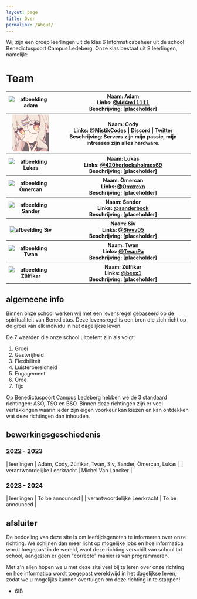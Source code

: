 ```yaml
---
layout: page
title: Over
permalink: /About/
---
```


Wij zijn een groep leerlingen uit de klas 6 Informaticabeheer uit de school Benedictuspoort Campus Ledeberg. Onze klas bestaat uit 8 leerlingen, namelijk: 
# Team
<table>
<tr>
    <th>
        <img src="https://icones.pro/wp-content/uploads/2021/06/icone-d-image-rouge.png" alt="afbeelding adam" width="100" height="100">
    </th>
    <th>
        Naam: Adam<br>
        Links: <a href="https://github.com/4d4m11111">@4d4m11111</a><br>
        Beschrijving: [placeholder]
    </th>
</tr>

<tr>
    <th>
        <img src="/assets/cody.png" alt="afbeelding Cody" width="100" height="100">
    </th>
    <th>
        Naam: Cody<br>
        Links: <a href="https://github.com/MistikCodes">@MistikCodes</a> | 
        <a href="https://discord.gg/HVu7Wf5gCR">Discord</a> | <a href="https://twitter.com/EmperionVR">Twitter</a><br>
        Beschrijving: Servers zijn mijn passie, mijn intresses zijn alles hardware. 
    </th>
</tr> 

<tr>
    <th>
        <img src="https://icones.pro/wp-content/uploads/2021/06/icone-d-image-rouge.png" alt="afbeelding Lukas" width="100" height="100">
    </th>
    <th>
        Naam: Lukas<br>
        Links: <a href="https://github.com/420herlocksholmes69">@420herlocksholmes69</a><br>
        Beschrijving: [placeholder]
    </th>
</tr>

<tr>
    <th>
        <img src="https://icones.pro/wp-content/uploads/2021/06/icone-d-image-rouge.png" alt="afbeelding Ömercan" width="100" height="100">
    </th>
    <th>
        Naam: Ömercan<br>
        Links: <a href="https://github.com/Omxrcxn">@Omxrcxn</a><br>
        Beschrijving: [placeholder]
    </th>
</tr>

<tr>
    <th>
        <img src="https://icones.pro/wp-content/uploads/2021/06/icone-d-image-rouge.png" alt="afbeelding Sander" width="100" height="100">
    </th>
    <th>
        Naam: Sander<br>
        Links: <a href="https://github.com/sanderbock">@sanderbock</a><br>
        Beschrijving: [placeholder]
    </th>
</tr>

<tr>
    <th>
        <img src="https://icones.pro/wp-content/uploads/2021/06/icone-d-image-rouge.png" alt="afbeelding Siv" width="100" height="100">
    </th>
    <th>
        Naam: Siv<br>
        Links: <a href="https://github.com/Sivvv05">@Sivvv05</a><br>
        Beschrijving: [placeholder]
    </th>
</tr>

<tr>
    <th>
        <img src="https://icones.pro/wp-content/uploads/2021/06/icone-d-image-rouge.png" alt="afbeelding Twan" width="100" height="100">
    </th>
    <th>
        Naam: Twan<br>
        Links: <a href="https://github.com/TwanPa">@TwanPa</a><br>
        Beschrijving: [placeholder]
    </th>
</tr>
<tr>
    <th>
        <img src="https://icones.pro/wp-content/uploads/2021/06/icone-d-image-rouge.png" alt="afbeelding Zülfikar" width="100" height="100">
    </th>
    <th>
        Naam: Zülfikar<br>
        Links: <a href="https://github.com/beex1">@beex1</a><br>
        Beschrijving: [placeholder]
    </th>
</tr>
</table>

## algemeene info

Binnen onze school werken wij met een levensregel gebaseerd op de spiritualiteit van Benedictus. Deze levensregel is een bron die zich richt op de groei van elk individu in het dagelijkse leven.

De 7 waarden die onze school uitoefent zijn als volgt:
1. Groei
2. Gastvrijheid
3. Flexibiliteit
4. Luisterbereidheid
5. Engagement
6. Orde
7. Tijd

Op Benedictuspoort Campus Ledeberg hebben we de 3 standaard richtingen: ASO, TSO en BSO. Binnen deze richtingen zijn er veel vertakkingen waarin ieder zijn eigen voorkeur kan kiezen en kan ontdekken wat deze richtingen dan inhouden.
## bewerkingsgeschiedenis
### 2022 - 2023

| leerlingen                   | Adam, Cody, Zülfikar, Twan, Siv, Sander, Ömercan, Lukas |
| verantwoordelijke Leerkracht | Michel Van Lancker                                      |




### 2023 - 2024

| leerlingen                   | To be announced                                         |
| verantwoordelijke Leerkracht | To be announced                                         |

## afsluiter
De bedoeling van deze site is om leeftijdsgenoten te informeren over onze richting. We schijnen dan meer licht op mogelijke jobs en hoe informatica wordt toegepast in de wereld, want deze richting verschilt van school tot school, aangezien er geen "correcte" manier is van programmeren.

Met z'n allen hopen we u met deze site veel bij te leren over onze richting en hoe informatica wordt toegepast wereldwijd in het dagelijkse leven, zodat we u mogelijks kunnen overtuigen om deze richting in te stappen!

- 6IB
